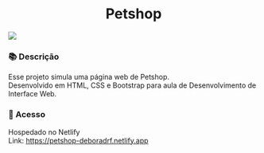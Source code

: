 <h1 align="center"> Petshop </h1>
<img src="https://github.com/deboradrf/petshop/assets/130398684/c5d7a629-6dbc-44fb-a293-2af71743ab9b">

### 📚 Descrição
Esse projeto simula uma página web de Petshop. <br>
Desenvolvido em HTML, CSS e Bootstrap para aula de Desenvolvimento de Interface Web.

### 📁 Acesso
Hospedado no Netlify <br>
Link: https://petshop-deboradrf.netlify.app
